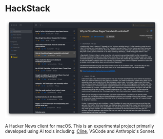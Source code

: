 # HackStack

![HackStack - Screenshot](https://raw.githubusercontent.com/tekmint-dev/HackStack/main/Screenshot.png)

A Hacker News client for macOS. This is an experimental project primarily developed using AI tools including: [Cline](https://github.com/cline/cline), VSCode and Anthropic's Sonnet.